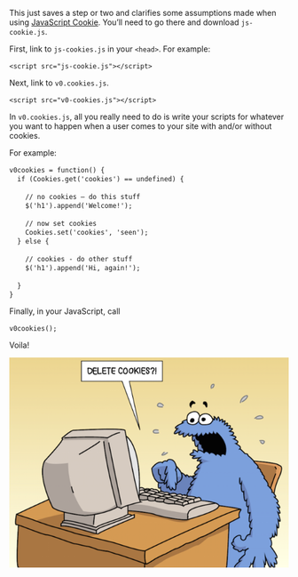 This just saves a step or two and clarifies some assumptions made when using [JavaScript Cookie](https://github.com/js-cookie/js-cookie). You’ll need to go there and download `js-cookie.js`.


First, link to `js-cookies.js` in your `<head>`. For example:
```
<script src="js-cookie.js"></script>
```


Next, link to `v0.cookies.js`.
```
<script src="v0-cookies.js"></script>
```


In `v0.cookies.js`, all you really need to do is write your scripts for whatever you want to happen when a user comes to your site with and/or without cookies.


For example:
```
v0cookies = function() {
  if (Cookies.get('cookies') == undefined) {

    // no cookies – do this stuff
    $('h1').append('Welcome!');

    // now set cookies
    Cookies.set('cookies', 'seen');
  } else {

    // cookies - do other stuff
    $('h1').append('Hi, again!');

  }
}
```


Finally, in your JavaScript, call
```
v0cookies();
```

Voila!

![delete cookies?](delete-cookies.png)
